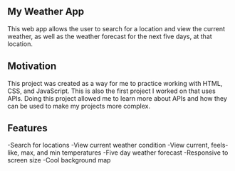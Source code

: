 ## My Weather App
This web app allows the user to search for a location and view the current weather, as well as the weather forecast for the next five days, at that location.
## Motivation
This project was created as a way for me to practice working with HTML, CSS, and JavaScript. This is also the first project I worked on that uses APIs. Doing this project allowed me to learn more about APIs and how they can be used to make my projects more complex.
## Features
-Search for locations
-View current weather condition
-View current, feels-like, max, and min temperatures
-Five day weather forecast
-Responsive to screen size
-Cool background map 
